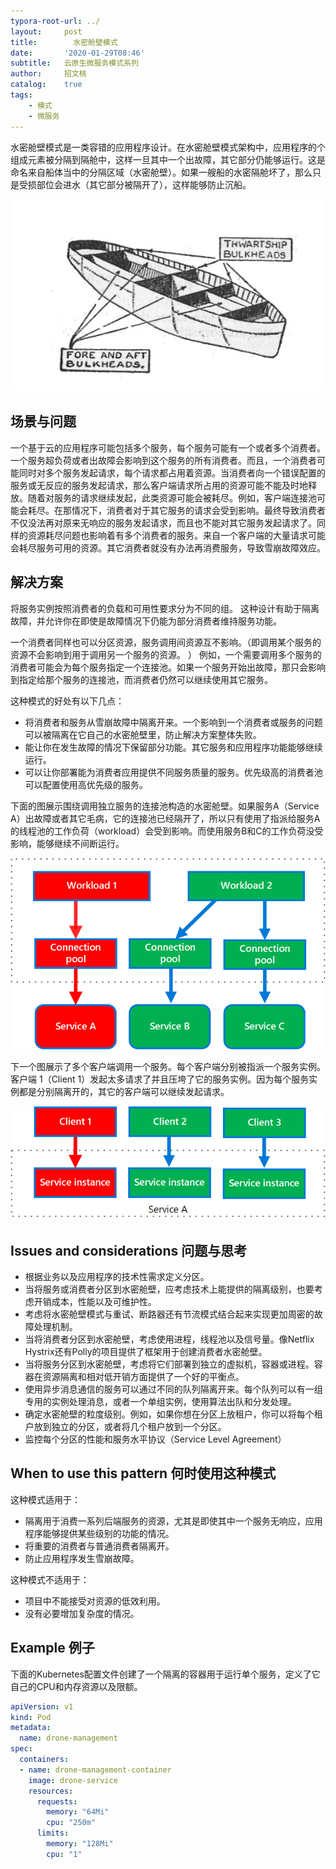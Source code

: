 ```yaml
---
typora-root-url: ../
layout:     post
title:        水密舱壁模式
date:       '2020-01-29T08:46'
subtitle:   云原生微服务模式系列
author:     招文桃
catalog:    true
tags:
    - 模式
    - 微服务
---
```



水密舱壁模式是一类容错的应用程序设计。在水密舱壁模式架构中，应用程序的个组成元素被分隔到隔舱中，这样一旦其中一个出故障，其它部分仍能够运行。这是命名来自船体当中的分隔区域（水密舱壁）。如果一艘船的水密隔舱坏了，那么只是受损部位会进水（其它部分被隔开了），这样能够防止沉船。

![水密壁舱](/img/Compartments_and_watertight_subdivision_of_a_ship's_hull_(Seaman's_Pocket-Book,_1943).jpg) <!--more-->

## 场景与问题

一个基于云的应用程序可能包括多个服务，每个服务可能有一个或者多个消费者。一个服务超负荷或者出故障会影响到这个服务的所有消费者。而且，一个消费者可能同时对多个服务发起请求，每个请求都占用着资源。当消费者向一个错误配置的服务或无反应的服务发起请求，那么客户端请求所占用的资源可能不能及时地释放。随着对服务的请求继续发起，此类资源可能会被耗尽。例如，客户端连接池可能会耗尽。在那情况下，消费者对于其它服务的请求会受到影响。最终导致消费者不仅没法再对原来无响应的服务发起请求，而且也不能对其它服务发起请求了。同样的资源耗尽问题也影响着有多个消费者的服务。来自一个客户端的大量请求可能会耗尽服务可用的资源。其它消费者就没有办法再消费服务，导致雪崩故障效应。

## 解决方案

将服务实例按照消费者的负载和可用性要求分为不同的组。 这种设计有助于隔离故障，并允许你在即使是故障情况下仍能为部分消费者维持服务功能。

一个消费者同样也可以分区资源，服务调用间资源互不影响。（即调用某个服务的资源不会影响到用于调用另一个服务的资源。 ） 例如，一个需要调用多个服务的消费者可能会为每个服务指定一个连接池。如果一个服务开始出故障，那只会影响到指定给那个服务的连接池，而消费者仍然可以继续使用其它服务。

这种模式的好处有以下几点：

- 将消费者和服务从雪崩故障中隔离开来。一个影响到一个消费者或服务的问题可以被隔离在它自己的水密舱壁里，防止解决方案整体失败。
- 能让你在发生故障的情况下保留部分功能。其它服务和应用程序功能能够继续运行。
- 可以让你部署能为消费者应用提供不同服务质量的服务。优先级高的消费者池可以配置使用高优先级的服务。

下面的图展示围绕调用独立服务的连接池构造的水密舱壁。如果服务A（Service A）出故障或者其它毛病，它的连接池已经隔开了，所以只有使用了指派给服务A的线程池的工作负荷（workload）会受到影响。而使用服务B和C的工作负荷没受影响，能够继续不间断运行。

![First diagram of the Bulkhead pattern](/img/bulkhead-1.png)



下一个图展示了多个客户端调用一个服务。每个客户端分别被指派一个服务实例。 客户端 1（Client 1）发起太多请求了并且压垮了它的服务实例。因为每个服务实例都是分别隔离开的，其它的客户端可以继续发起请求。



![First diagram of the Bulkhead pattern](/img/bulkhead-2.png)

## Issues and considerations 问题与思考

- 根据业务以及应用程序的技术性需求定义分区。
- 当将服务或消费者分区到水密舱壁，应考虑技术上能提供的隔离级别，也要考虑开销成本，性能以及可维护性。
- 考虑将水密舱壁模式与重试、断路器还有节流模式结合起来实现更加周密的故障处理机制。
- 当将消费者分区到水密舱壁，考虑使用进程，线程池以及信号量。像Netflix Hystrix还有Polly的项目提供了框架用于创建消费者水密舱壁。
- 当将服务分区到水密舱壁，考虑将它们部署到独立的虚拟机，容器或进程。容器在资源隔离和相对低开销方面提供了一个好的平衡点。
- 使用异步消息通信的服务可以通过不同的队列隔离开来。每个队列可以有一组专用的实例处理消息，或者一个单组实例，使用算法出队和分发处理。
- 确定水密舱壁的粒度级别。例如，如果你想在分区上放租户，你可以将每个租户放到独立的分区，或者将几个租户放到一个分区。
- 监控每个分区的性能和服务水平协议（Service Level Agreement）

## When to use this pattern 何时使用这种模式

这种模式适用于：

- 隔离用于消费一系列后端服务的资源，尤其是即使其中一个服务无响应，应用程序能够提供某些级别的功能的情况。
- 将重要的消费者与普通消费者隔离开。
- 防止应用程序发生雪崩故障。

这种模式不适用于：

- 项目中不能接受对资源的低效利用。
- 没有必要增加复杂度的情况。

## Example 例子

下面的Kubernetes配置文件创建了一个隔离的容器用于运行单个服务，定义了它自己的CPU和内存资源以及限额。

```yml
apiVersion: v1
kind: Pod
metadata:
  name: drone-management
spec:
  containers:
  - name: drone-management-container
    image: drone-service
    resources:
      requests:
        memory: "64Mi"
        cpu: "250m"
      limits:
        memory: "128Mi"
        cpu: "1"
```